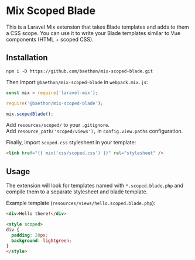 # Mix Scoped Blade

This is a Laravel Mix extension that takes Blade templates and adds to them a CSS scope. You can use it to write your Blade templates similar to Vue components (HTML + scoped CSS).

## Installation

```
npm i -D https://github.com/baethon/mix-scoped-blade.git
```

Then import `@baethon/mix-scoped-blade` in `webpack.mix.js`:

```js
const mix = require('laravel-mix');

require('@baethon/mix-scoped-blade');

mix.scopedBlade();
```

Add `resources/scoped/` to your `.gitignore`.  
Add  `resource_path('scoped/views'),` in `config.view.paths` configuration.

Finally, import `scoped.css` stylesheet in your template:

```html
<link href="{{ mix('css/scoped.css') }}" rel="stylesheet" />
```

## Usage

The extension will look for templates named with `*.scoped.blade.php` and compile them to a separate stylesheet and blade template.

Example template (`resources/views/hello.scoped.blade.php`):

```html
<div>Hello there!</div>

<style scoped>
div {
  padding: 20px;
  background: lightgreen;
}
</style>
```

